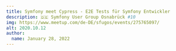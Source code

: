 ```yaml
---
title: Symfony meet Cypress - E2E Tests für Symfony Entwickler
description: 🇩🇪 Symfony User Group Osnabrück #10
img: https://www.meetup.com/de-DE/sfugos/events/275765097/
alt: 2020.10.12
author:
  name: January 28, 2022
---
```


